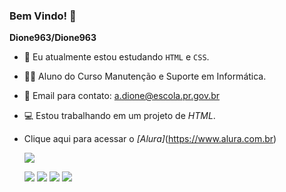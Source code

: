 ### Bem Vindo! 👋


**Dione963/Dione963**

- 🔭 Eu atualmente estou estudando `HTML` e `CSS`.
- 👨‍🎓 Aluno do Curso Manutenção e Suporte em Informática.
- 📧 Email para contato: a.dione@escola.pr.gov.br
- 💻 Estou trabalhando em um projeto de _HTML_.
- Clique aqui para acessar o _[Alura]_(https://www.alura.com.br)

  ![](https://media.tenor.com/X8854xxuQ_EAAAAd/destroy-code-mad.gif)

  ![](https://media.tenor.com/drIYxSd6pdIAAAAC/yes-dog.gif)  ![](https://media.tenor.com/drIYxSd6pdIAAAAC/yes-dog.gif)  ![](https://media.tenor.com/drIYxSd6pdIAAAAC/yes-dog.gif)  ![](https://media.tenor.com/drIYxSd6pdIAAAAC/yes-dog.gif)

